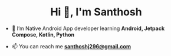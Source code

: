 <h1 align="center">Hi 👋, I'm Santhosh </h1>

- 🔭 I’m Native Android App developer learning **Android, Jetpack Compose, Kotlin, Python**

- 📫 You can reach me **santhoshj296@gmail.com**
